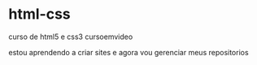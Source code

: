 # html-css
 curso de html5 e css3 cursoemvideo

estou aprendendo a criar sites e agora vou gerenciar meus repositorios